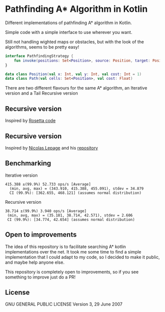 # Pathfinding A* Algorithm in Kotlin

Different implementations of pathfinding A* algorithm in Kotlin.

Simple code with a simple interface to use wherever you want.

Still not handling wighted maps or obstacles, but with the look of the algorithms, seems to be pretty easy!

```kotlin
interface PathfindingStrategy {
    fun invoke(positions: Set<Position>, source: Position, target: Position): Path
}

data class Position(val x: Int, val y: Int, val cost: Int = 1)
data class Path(val cells: Set<Position>, val cost: Float)
```

There are two different flavours for the same A* algorithm, an Iterative version and a Tail Recursive version

## Recursive version

Inspired by [Rosetta code](https://rosettacode.org/wiki/A*_search_algorithm#Kotlin)

## Recursive version

Inspired by [Nicolas Lepage](https://github.com/nlepage) and his [repository](https://github.com/nlepage/kotlin-advent-2018)

## Benchmarking

Iterative version

``` 
415.388 ±(99.9%) 52.733 ops/s [Average]
  (min, avg, max) = (343.910, 415.388, 455.091), stdev = 34.879
  CI (99.9%): [362.655, 468.121] (assumes normal distribution)
```

Recursive version

 ```
 38.714 ±(99.9%) 3.940 ops/s [Average]
  (min, avg, max) = (35.181, 38.714, 42.571), stdev = 2.606
  CI (99.9%): [34.774, 42.654] (assumes normal distribution)
 ```

## Open to improvements

The idea of this repository is to facilitate searching A* kotlin implementations over the net. It took me some time to
find a simple implementation that I could adapt to my code, so I decided to make it public, and maybe help anyone else.

This repository is completely open to improvements, so if you see something to improve just do a PR!

## License

GNU GENERAL PUBLIC LICENSE Version 3, 29 June 2007